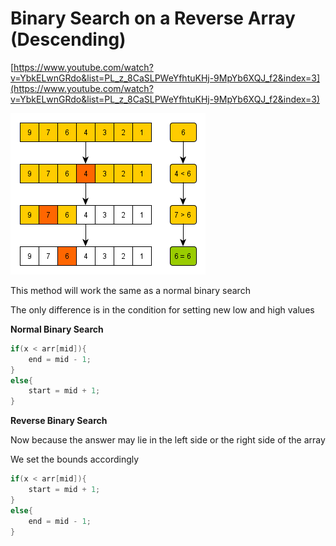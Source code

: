 # Binary Search on a Reverse Array (Descending)

[https://www.youtube.com/watch?v=YbkELwnGRdo&list=PL_z_8CaSLPWeYfhtuKHj-9MpYb6XQJ_f2&index=3](https://www.youtube.com/watch?v=YbkELwnGRdo&list=PL_z_8CaSLPWeYfhtuKHj-9MpYb6XQJ_f2&index=3)

![Untitled](Binary%20Search%20on%20a%20Reverse%20Array%20(Descending)%2027559bf2c517451bab6e31918b97cb55/Untitled.png)

This method will work the same as a normal binary search

The only difference is in the condition for setting new low and high values 

**Normal Binary Search** 

```java
if(x < arr[mid]){
	end = mid - 1;
}
else{
	start = mid + 1;
}
```

**Reverse Binary Search**

Now because the answer may lie in the left side or the right side of the array 

We set the bounds accordingly 

```java
if(x < arr[mid]){
	start = mid + 1;
}
else{
	end = mid - 1;
}
```